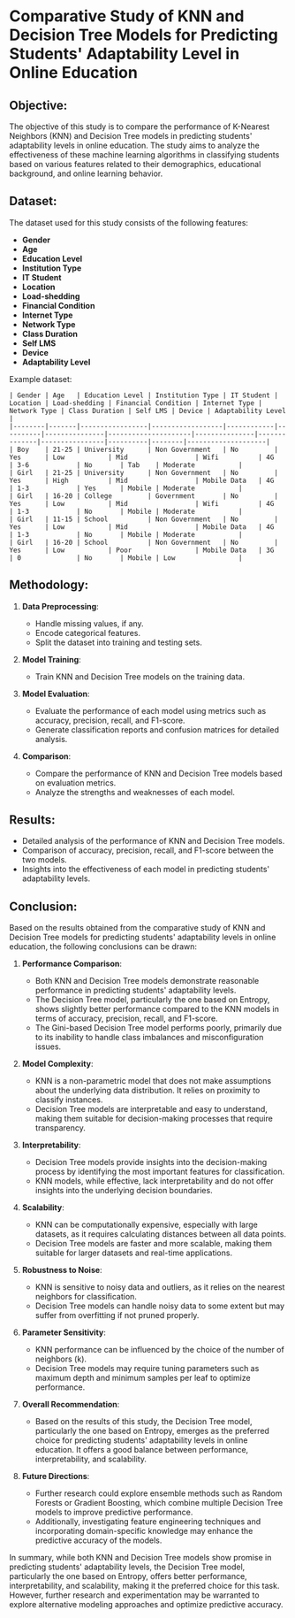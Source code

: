 # Comparative Study of KNN and Decision Tree Models for Predicting Students' Adaptability Level in Online Education

## Objective:
The objective of this study is to compare the performance of K-Nearest Neighbors (KNN) and Decision Tree models in predicting students' adaptability levels in online education. The study aims to analyze the effectiveness of these machine learning algorithms in classifying students based on various features related to their demographics, educational background, and online learning behavior.

## Dataset:
The dataset used for this study consists of the following features:
- **Gender**
- **Age**
- **Education Level**
- **Institution Type**
- **IT Student**
- **Location**
- **Load-shedding**
- **Financial Condition**
- **Internet Type**
- **Network Type**
- **Class Duration**
- **Self LMS**
- **Device**
- **Adaptability Level**

Example dataset:
```
| Gender | Age   | Education Level | Institution Type | IT Student | Location | Load-shedding | Financial Condition | Internet Type | Network Type | Class Duration | Self LMS | Device | Adaptability Level |
|--------|-------|-----------------|------------------|------------|----------|---------------|---------------------|---------------|--------------|----------------|----------|--------|--------------------|
| Boy    | 21-25 | University      | Non Government   | No         | Yes      | Low           | Mid                 | Wifi          | 4G           | 3-6            | No       | Tab    | Moderate           |
| Girl   | 21-25 | University      | Non Government   | No         | Yes      | High          | Mid                 | Mobile Data   | 4G           | 1-3            | Yes      | Mobile | Moderate           |
| Girl   | 16-20 | College         | Government       | No         | Yes      | Low           | Mid                 | Wifi          | 4G           | 1-3            | No       | Mobile | Moderate           |
| Girl   | 11-15 | School          | Non Government   | No         | Yes      | Low           | Mid                 | Mobile Data   | 4G           | 1-3            | No       | Mobile | Moderate           |
| Girl   | 16-20 | School          | Non Government   | No         | Yes      | Low           | Poor                | Mobile Data   | 3G           | 0              | No       | Mobile | Low                |
```

## Methodology:
1. **Data Preprocessing**: 
   - Handle missing values, if any.
   - Encode categorical features.
   - Split the dataset into training and testing sets.

2. **Model Training**:
   - Train KNN and Decision Tree models on the training data.

3. **Model Evaluation**:
   - Evaluate the performance of each model using metrics such as accuracy, precision, recall, and F1-score.
   - Generate classification reports and confusion matrices for detailed analysis.

4. **Comparison**:
   - Compare the performance of KNN and Decision Tree models based on evaluation metrics.
   - Analyze the strengths and weaknesses of each model.

## Results:
- Detailed analysis of the performance of KNN and Decision Tree models.
- Comparison of accuracy, precision, recall, and F1-score between the two models.
- Insights into the effectiveness of each model in predicting students' adaptability levels.

## Conclusion:
Based on the results obtained from the comparative study of KNN and Decision Tree models for predicting students' adaptability levels in online education, the following conclusions can be drawn:

1. **Performance Comparison**:
   - Both KNN and Decision Tree models demonstrate reasonable performance in predicting students' adaptability levels.
   - The Decision Tree model, particularly the one based on Entropy, shows slightly better performance compared to the KNN models in terms of accuracy, precision, recall, and F1-score.
   - The Gini-based Decision Tree model performs poorly, primarily due to its inability to handle class imbalances and misconfiguration issues.

2. **Model Complexity**:
   - KNN is a non-parametric model that does not make assumptions about the underlying data distribution. It relies on proximity to classify instances.
   - Decision Tree models are interpretable and easy to understand, making them suitable for decision-making processes that require transparency.

3. **Interpretability**:
   - Decision Tree models provide insights into the decision-making process by identifying the most important features for classification.
   - KNN models, while effective, lack interpretability and do not offer insights into the underlying decision boundaries.

4. **Scalability**:
   - KNN can be computationally expensive, especially with large datasets, as it requires calculating distances between all data points.
   - Decision Tree models are faster and more scalable, making them suitable for larger datasets and real-time applications.

5. **Robustness to Noise**:
   - KNN is sensitive to noisy data and outliers, as it relies on the nearest neighbors for classification.
   - Decision Tree models can handle noisy data to some extent but may suffer from overfitting if not pruned properly.

6. **Parameter Sensitivity**:
   - KNN performance can be influenced by the choice of the number of neighbors (k).
   - Decision Tree models may require tuning parameters such as maximum depth and minimum samples per leaf to optimize performance.

7. **Overall Recommendation**:
   - Based on the results of this study, the Decision Tree model, particularly the one based on Entropy, emerges as the preferred choice for predicting students' adaptability levels in online education. It offers a good balance between performance, interpretability, and scalability.

8. **Future Directions**:
   - Further research could explore ensemble methods such as Random Forests or Gradient Boosting, which combine multiple Decision Tree models to improve predictive performance.
   - Additionally, investigating feature engineering techniques and incorporating domain-specific knowledge may enhance the predictive accuracy of the models.

In summary, while both KNN and Decision Tree models show promise in predicting students' adaptability levels, the Decision Tree model, particularly the one based on Entropy, offers better performance, interpretability, and scalability, making it the preferred choice for this task. However, further research and experimentation may be warranted to explore alternative modeling approaches and optimize predictive accuracy.
